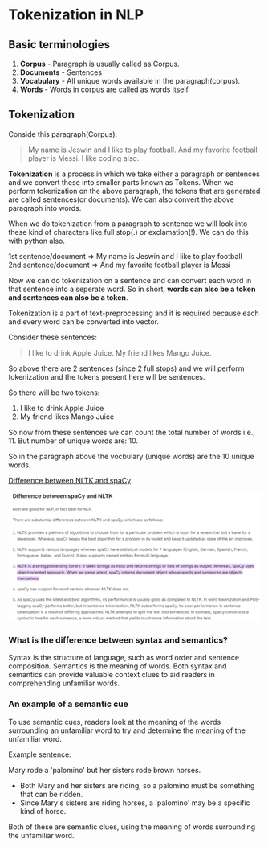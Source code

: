 # Tokenization in NLP

## Basic terminologies

1. __Corpus__ - Paragraph is usually called as Corpus.
2. __Documents__ - Sentences
3. __Vocabulary__ - All unique words available in the paragraph(corpus).
4. __Words__ - Words in corpus are called as words itself.

## Tokenization

Conside this paragraph(Corpus): 
> My name is Jeswin and I like to play football. And my favorite football player is Messi. I like coding also.

__Tokenization__ is a process in which we take either a paragraph or sentences and we convert these into smaller parts known as Tokens. When we perform tokenization on the above paragraph, the tokens that are generated are called sentences(or documents). We can also convert the above paragraph into words.

When we do tokenization from a paragraph to sentence we will look into these kind of characters like full stop(.) or exclamation(!). We can do this with python also.

1st sentence/document => My name is Jeswin and I like to play football  
2nd sentence/document => And my favorite football player is Messi  

Now we can do tokenization on a sentence and can convert each word in that sentence into a seperate word. So in short, __words can also be a token and sentences can also be a token__.

Tokenization is a part of text-preprocessing and it is required because each and every word can be converted into vector.

Consider these sentences:
> I like to drink Apple Juice. My friend likes Mango Juice. 

So above there are 2 sentences (since 2 full stops) and we will perform tokenization and the tokens present here will be sentences.

So there will be two tokens:
1. I like to drink Apple Juice
2. My friend likes Mango Juice

So now from these sentences we can count the total number of words i.e., 11. 
But number of unique words are: 10. 

So in the paragraph above the vocbulary (unique words) are the 10 unique words.

[Difference between NLTK and spaCy](https://www.kaggle.com/discussions/general/299223)

![](images\2.PNG)


### What is the difference between syntax and semantics?
Syntax is the structure of language, such as word order and sentence composition. Semantics is the meaning of words. Both syntax and semantics can provide valuable context clues to aid readers in comprehending unfamiliar words.

### An example of a semantic cue
To use semantic cues, readers look at the meaning of the words surrounding an unfamiliar word to try and determine the meaning of the unfamiliar word.

Example sentence:

Mary rode a 'palomino' but her sisters rode brown horses.

- Both Mary and her sisters are riding, so a palomino must be something that can be ridden.
- Since Mary's sisters are riding horses, a 'palomino' may be a specific kind of horse.

Both of these are semantic clues, using the meaning of words surrounding the unfamiliar word.